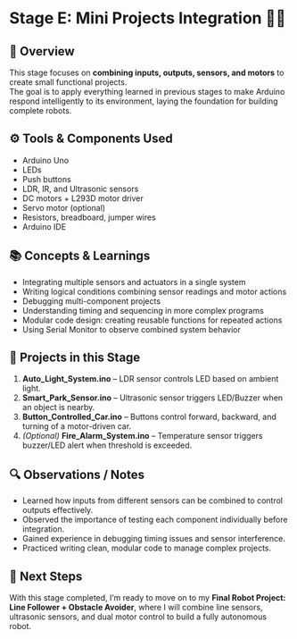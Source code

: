 # Stage E: Mini Projects Integration 🤖🧩

## 🧠 Overview
This stage focuses on **combining inputs, outputs, sensors, and motors** to create small functional projects.  
The goal is to apply everything learned in previous stages to make Arduino respond intelligently to its environment, laying the foundation for building complete robots.

## ⚙️ Tools & Components Used
- Arduino Uno  
- LEDs  
- Push buttons  
- LDR, IR, and Ultrasonic sensors  
- DC motors + L293D motor driver  
- Servo motor (optional)  
- Resistors, breadboard, jumper wires  
- Arduino IDE  

## 📚 Concepts & Learnings
- Integrating multiple sensors and actuators in a single system  
- Writing logical conditions combining sensor readings and motor actions  
- Debugging multi-component projects  
- Understanding timing and sequencing in more complex programs  
- Modular code design: creating reusable functions for repeated actions  
- Using Serial Monitor to observe combined system behavior  

## 🧩 Projects in this Stage
1. **Auto_Light_System.ino** – LDR sensor controls LED based on ambient light.  
2. **Smart_Park_Sensor.ino** – Ultrasonic sensor triggers LED/Buzzer when an object is nearby.  
3. **Button_Controlled_Car.ino** – Buttons control forward, backward, and turning of a motor-driven car.  
4. *(Optional)* **Fire_Alarm_System.ino** – Temperature sensor triggers buzzer/LED alert when threshold is exceeded.  

## 🔍 Observations / Notes
- Learned how inputs from different sensors can be combined to control outputs effectively.  
- Observed the importance of testing each component individually before integration.  
- Gained experience in debugging timing issues and sensor interference.  
- Practiced writing clean, modular code to manage complex projects.  

## 🚀 Next Steps
With this stage completed, I’m ready to move on to my **Final Robot Project: Line Follower + Obstacle Avoider**, where I will combine line sensors, ultrasonic sensors, and dual motor control to build a fully autonomous robot.

